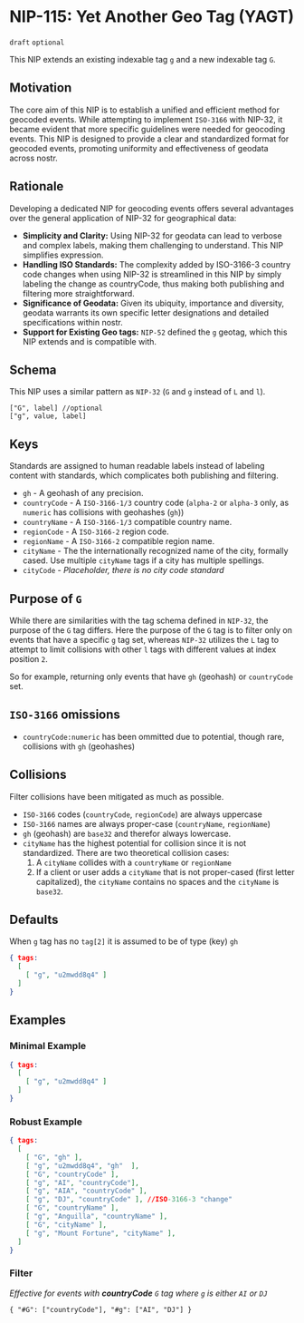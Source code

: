 # NIP-115: Yet Another Geo Tag (YAGT)

`draft` `optional`

This NIP extends an existing indexable tag `g` and a new indexable tag `G`. 

## Motivation
The core aim of this NIP is to establish a unified and efficient method for geocoded events. While attempting to implement `ISO-3166` with NIP-32, it became evident that more specific guidelines were needed for geocoding events. This NIP is designed to provide a clear and standardized format for geocoded events, promoting uniformity and effectiveness of geodata across nostr.

## Rationale
Developing a dedicated NIP for geocoding events offers several advantages over the general application of NIP-32 for geographical data:

- **Simplicity and Clarity:** Using NIP-32 for geodata can lead to verbose and complex labels, making them challenging to understand. This NIP simplifies expression.
- **Handling ISO Standards:** The complexity added by ISO-3166-3 country code changes when using NIP-32 is streamlined in this NIP by simply labeling the change as countryCode, thus making both publishing and filtering more straightforward.
- **Significance of Geodata:** Given its ubiquity, importance and diversity, geodata warrants its own specific letter designations and detailed specifications within nostr.
- **Support for Existing Geo tags:** `NIP-52` defined the `g` geotag, which this NIP extends and is compatible with.

## Schema 
This NIP uses a similar pattern as `NIP-32` (`G` and `g` instead of `L` and `l`).

```
["G", label] //optional
["g", value, label]
```

## Keys
Standards are assigned to human readable labels instead of labeling content with standards, which complicates both publishing and filtering. 

- `gh` - A geohash of any precision.
- `countryCode` - A `ISO-3166-1/3` country code (`alpha-2` or `alpha-3` only, as `numeric` has collisions with geohashes (`gh`))
- `countryName` - A `ISO-3166-1/3` compatible country name. 
- `regionCode` - A `ISO-3166-2` region code. 
- `regionName` - A `ISO-3166-2` compatible region name.
- `cityName` - The the internationally recognized name of the city, formally cased. Use multiple `cityName` tags if a city has multiple spellings. 
- `cityCode` - _Placeholder, there is no city code standard_

## Purpose of `G`
While there are similarities with the tag schema defined in `NIP-32`, the purpose of the `G` tag differs. Here the purpose of the `G` tag is to filter only on events that have a specific `g` tag set, whereas `NIP-32` utilizes the `L` tag to attempt to limit collisions with other `l` tags with different values at index position `2`. 

So for example, returning only events that have `gh` (geohash) or `countryCode` set. 

## `ISO-3166` omissions
- `countryCode:numeric` has been ommitted due to potential, though rare, collisions with `gh` (geohashes) 

## Collisions 
Filter collisions have been mitigated as much as possible.
- `ISO-3166` codes (`countryCode`, `regionCode`) are always uppercase
- `ISO-3166` names are always proper-case (`countryName`, `regionName`)
- `gh` (geohash) are `base32` and therefor always lowercase. 
- `cityName` has the highest potential for collision since it is not standardized. There are two theoretical collision cases: 
  1. A `cityName` collides with a `countryName` or `regionName`
  2. If a client or user adds a `cityName` that is not proper-cased (first letter capitalized), the `cityName` contains no spaces and the `cityName` is `base32`.

## Defaults
When `g` tag has no `tag[2]` it is assumed to be of type (key) `gh` 

```json
{ tags:
  [
    [ "g", "u2mwdd8q4" ]
  ]
}
```

## Examples

### Minimal Example 
```json
{ tags:
  [
    [ "g", "u2mwdd8q4" ]
  ]
}
```

### Robust Example
```json
{ tags:
  [
    [ "G", "gh" ],
    [ "g", "u2mwdd8q4", "gh"  ],
    [ "G", "countryCode" ],
    [ "g", "AI", "countryCode"],
    [ "g", "AIA", "countryCode" ],
    [ "g", "DJ", "countryCode" ], //ISO-3166-3 "change"
    [ "G", "countryName" ],
    [ "g", "Anguilla", "countryName" ],
    [ "G", "cityName" ],
    [ "g", "Mount Fortune", "cityName" ],
  ] 
}
```

### Filter
_Effective for events with **countryCode** `G` tag where `g` is either `AI` or `DJ`_

```
{ "#G": ["countryCode"], "#g": ["AI", "DJ"] }
```

